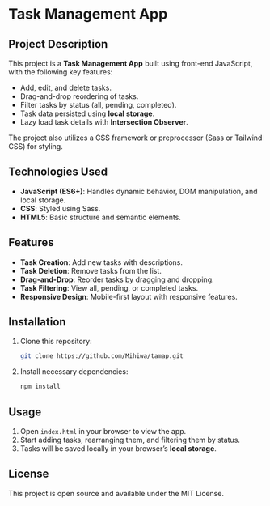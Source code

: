 # Task Management App

## Project Description

This project is a **Task Management App** built using front-end JavaScript, with the following key features:

- Add, edit, and delete tasks.
- Drag-and-drop reordering of tasks.
- Filter tasks by status (all, pending, completed).
- Task data persisted using **local storage**.
- Lazy load task details with **Intersection Observer**.

The project also utilizes a CSS framework or preprocessor (Sass or Tailwind CSS) for styling.

## Technologies Used

- **JavaScript (ES6+)**: Handles dynamic behavior, DOM manipulation, and local storage.
- **CSS**: Styled using Sass.
- **HTML5**: Basic structure and semantic elements.

## Features

- **Task Creation**: Add new tasks with descriptions.
- **Task Deletion**: Remove tasks from the list.
- **Drag-and-Drop**: Reorder tasks by dragging and dropping.
- **Task Filtering**: View all, pending, or completed tasks.
- **Responsive Design**: Mobile-first layout with responsive features.

## Installation

1. Clone this repository:
   ```bash
   git clone https://github.com/Mihiwa/tamap.git
   ```
2. Install necessary dependencies:
   ```bash
   npm install
   ```

## Usage

1. Open `index.html` in your browser to view the app.
2. Start adding tasks, rearranging them, and filtering them by status.
3. Tasks will be saved locally in your browser’s **local storage**.

## License

This project is open source and available under the MIT License.
